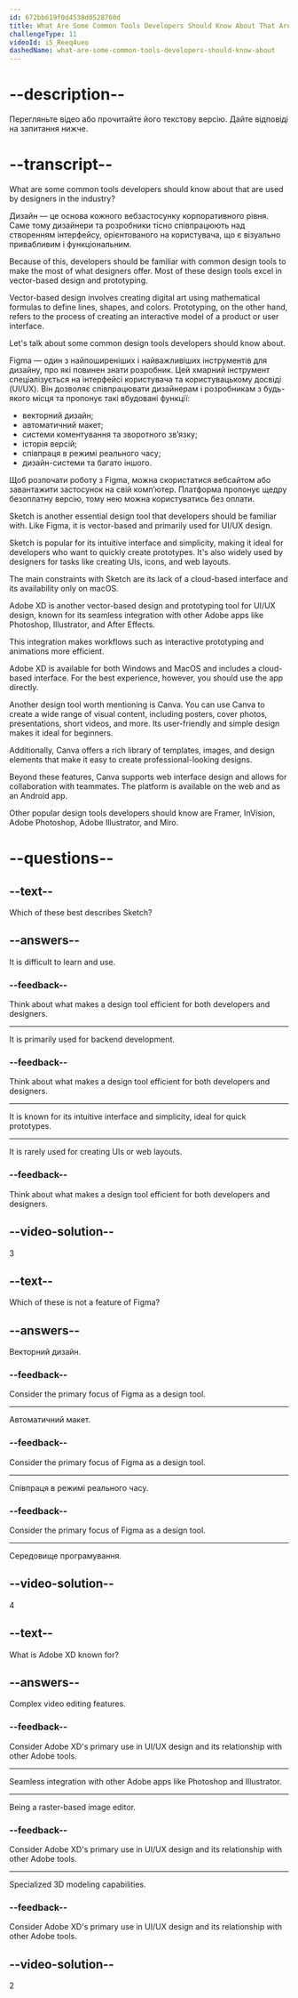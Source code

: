 ```yaml
---
id: 672bb619f0d4538d0528760d
title: What Are Some Common Tools Developers Should Know About That Are Used by Designers in the Industry?
challengeType: 11
videoId: i5_Reeq4ueo
dashedName: what-are-some-common-tools-developers-should-know-about
---
```


# --description--

Перегляньте відео або прочитайте його текстову версію. Дайте відповіді на запитання нижче.

# --transcript--

What are some common tools developers should know about that are used by designers in the industry?

Дизайн — це основа кожного вебзастосунку корпоративного рівня. Саме тому дизайнери та розробники тісно співпрацюють над створенням інтерфейсу, орієнтованого на користувача, що є візуально привабливим і функціональним.

Because of this, developers should be familiar with common design tools to make the most of what designers offer. Most of these design tools excel in vector-based design and prototyping.

Vector-based design involves creating digital art using mathematical formulas to define lines, shapes, and colors. Prototyping, on the other hand, refers to the process of creating an interactive model of a product or user interface.

Let's talk about some common design tools developers should know about.

Figma — один з найпоширеніших і найважливіших інструментів для дизайну, про які повинен знати розробник. Цей хмарний інструмент спеціалізується на інтерфейсі користувача та користувацькому досвіді (UI/UX). Він дозволяє співпрацювати дизайнерам і розробникам з будь-якого місця та пропонує такі вбудовані функції:

- векторний дизайн;
- автоматичний макет;
- системи коментування та зворотного зв’язку;
- історія версій;
- співпраця в режимі реального часу;
- дизайн-системи та багато іншого.

Щоб розпочати роботу з Figma, можна скористатися вебсайтом або завантажити застосунок на свій комп’ютер. Платформа пропонує щедру безоплатну версію, тому нею можна користуватись без оплати.

Sketch is another essential design tool that developers should be familiar with. Like Figma, it is vector-based and primarily used for UI/UX design.

Sketch is popular for its intuitive interface and simplicity, making it ideal for developers who want to quickly create prototypes. It's also widely used by designers for tasks like creating UIs, icons, and web layouts.

The main constraints with Sketch are its lack of a cloud-based interface and its availability only on macOS.

Adobe XD is another vector-based design and prototyping tool for UI/UX design, known for its seamless integration with other Adobe apps like Photoshop, Illustrator, and After Effects.

This integration makes workflows such as interactive prototyping and animations more efficient.

Adobe XD is available for both Windows and MacOS and includes a cloud-based interface. For the best experience, however, you should use the app directly.

Another design tool worth mentioning is Canva. You can use Canva to create a wide range of visual content, including posters, cover photos, presentations, short videos, and more. Its user-friendly and simple design makes it ideal for beginners.

Additionally, Canva offers a rich library of templates, images, and design elements that make it easy to create professional-looking designs.

Beyond these features, Canva supports web interface design and allows for collaboration with teammates. The platform is available on the web and as an Android app.

Other popular design tools developers should know are Framer, InVision, Adobe Photoshop, Adobe Illustrator, and Miro.

# --questions--

## --text--

Which of these best describes Sketch?

## --answers--

It is difficult to learn and use.

### --feedback--

Think about what makes a design tool efficient for both developers and designers.

---

It is primarily used for backend development.

### --feedback--

Think about what makes a design tool efficient for both developers and designers.

---

It is known for its intuitive interface and simplicity, ideal for quick prototypes.

---

It is rarely used for creating UIs or web layouts.

### --feedback--

Think about what makes a design tool efficient for both developers and designers.

## --video-solution--

3

## --text--

Which of these is not a feature of Figma?

## --answers--

Векторний дизайн.

### --feedback--

Consider the primary focus of Figma as a design tool.

---

Автоматичний макет.

### --feedback--

Consider the primary focus of Figma as a design tool.

---

Співпраця в режимі реального часу.

### --feedback--

Consider the primary focus of Figma as a design tool.

---

Середовище програмування.

## --video-solution--

4

## --text--

What is Adobe XD known for?

## --answers--

Complex video editing features.

### --feedback--

Consider Adobe XD's primary use in UI/UX design and its relationship with other Adobe tools.

---

Seamless integration with other Adobe apps like Photoshop and Illustrator.

---

Being a raster-based image editor.

### --feedback--

Consider Adobe XD's primary use in UI/UX design and its relationship with other Adobe tools.

---

Specialized 3D modeling capabilities.

### --feedback--

Consider Adobe XD's primary use in UI/UX design and its relationship with other Adobe tools.

## --video-solution--

2
